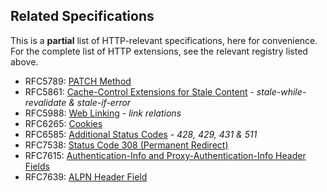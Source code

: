 
## Related Specifications

This is a **partial** list of HTTP-relevant specifications, here for convenience. For the complete
list of HTTP extensions, see the relevant registry listed above.

* RFC5789: [PATCH Method](/specs/rfc5789.html)
* RFC5861: [Cache-Control Extensions for Stale Content](/specs/rfc5861.html) - *stale-while-revalidate & stale-if-error*
* RFC5988: [Web Linking](/specs/rfc5988.html) - *link relations*
* RFC6265: [Cookies](/specs/rfc6265.html)
* RFC6585: [Additional Status Codes](/specs/rfc6585.html) - *428, 429, 431 & 511* 
* RFC7538: [Status Code 308 (Permanent Redirect)](/specs/rfc7538.html)
* RFC7615: [Authentication-Info and Proxy-Authentication-Info Header Fields](/specs/rfc7615.html)
* RFC7639: [ALPN Header Field](/specs/rfc7639.html)